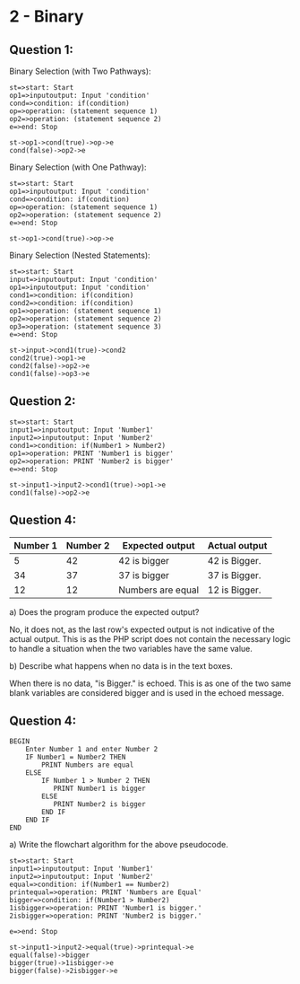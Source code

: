 # 2 - Binary

## Question 1:

Binary Selection (with Two Pathways):

```flow
st=>start: Start
op1=>inputoutput: Input 'condition'
cond=>condition: if(condition)
op=>operation: (statement sequence 1)
op2=>operation: (statement sequence 2)
e=>end: Stop

st->op1->cond(true)->op->e
cond(false)->op2->e
```

Binary Selection (with One Pathway):

```flow
st=>start: Start
op1=>inputoutput: Input 'condition'
cond=>condition: if(condition)
op=>operation: (statement sequence 1)
op2=>operation: (statement sequence 2)
e=>end: Stop

st->op1->cond(true)->op->e
```

Binary Selection (Nested Statements):

```flow
st=>start: Start
input=>inputoutput: Input 'condition'
op1=>inputoutput: Input 'condition'
cond1=>condition: if(condition)
cond2=>condition: if(condition)
op1=>operation: (statement sequence 1)
op2=>operation: (statement sequence 2)
op3=>operation: (statement sequence 3)
e=>end: Stop

st->input->cond1(true)->cond2
cond2(true)->op1->e
cond2(false)->op2->e
cond1(false)->op3->e
```



## Question 2:

```flow
st=>start: Start
input1=>inputoutput: Input 'Number1'
input2=>inputoutput: Input 'Number2'
cond1=>condition: if(Number1 > Number2)
op1=>operation: PRINT 'Number1 is bigger'
op2=>operation: PRINT 'Number2 is bigger'
e=>end: Stop

st->input1->input2->cond1(true)->op1->e
cond1(false)->op2->e
```

## Question 4:

| **Number  1** | **Number 2** | **Expected output** | **Actual output** |
| ------------- | ------------ | ------------------- | ----------------- |
| 5             | 42           | 42 is bigger        | 42 is Bigger.     |
| 34            | 37           | 37 is bigger        | 37 is Bigger.     |
| 12            | 12           | Numbers are equal   | 12 is Bigger.     |

a) Does the program produce the expected output?

No, it does not, as the last row's expected output is not indicative of the actual output. This is as the PHP script does not contain the necessary logic to handle a situation when the two variables have the same value.



b) Describe what happens when no data is in the text boxes.

When there is no data, "is Bigger." is echoed. This is as one of the two same blank variables are considered bigger and is used in the echoed message.



## Question 4:

```pseudocode
BEGIN
    Enter Number 1 and enter Number 2
    IF Number1 = Number2 THEN
        PRINT Numbers are equal
    ELSE
        IF Number 1 > Number 2 THEN
           PRINT Number1 is bigger
        ELSE
           PRINT Number2 is bigger
        END IF
    END IF
END
```

a)  Write the flowchart algorithm for the above pseudocode.

```flow
st=>start: Start
input1=>inputoutput: Input 'Number1'
input2=>inputoutput: Input 'Number2'
equal=>condition: if(Number1 == Number2)
printequal=>operation: PRINT 'Numbers are Equal'
bigger=>condition: if(Number1 > Number2)
1isbigger=>operation: PRINT 'Number1 is bigger.'
2isbigger=>operation: PRINT 'Number2 is bigger.'

e=>end: Stop

st->input1->input2->equal(true)->printequal->e
equal(false)->bigger
bigger(true)->1isbigger->e
bigger(false)->2isbigger->e
```
